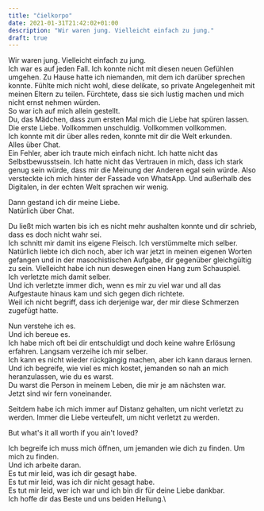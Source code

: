 ```yaml
---
title: "ĉielkorpo"
date: 2021-01-31T21:42:02+01:00
description: "Wir waren jung. Vielleicht einfach zu jung."
draft: true
---
```


Wir waren jung. Vielleicht einfach zu jung.\
Ich war es auf jeden Fall. Ich konnte nicht mit diesen neuen Gefühlen umgehen. Zu Hause hatte ich niemanden, mit dem ich darüber sprechen konnte. Fühlte mich nicht wohl, diese delikate, so private Angelegenheit mit meinen Eltern zu teilen. Fürchtete, dass sie sich lustig machen und mich nicht ernst nehmen würden.\
So war ich auf mich allein gestellt.\
Du, das Mädchen, dass zum ersten Mal mich die Liebe hat spüren lassen. Die erste Liebe. Vollkommen unschuldig. Vollkommen vollkommen.\
Ich konnte mit dir über alles reden, konnte mit dir die Welt erkunden.\
Alles über Chat.\
Ein Fehler, aber ich traute mich einfach nicht. Ich hatte nicht das Selbstbewusstsein. Ich hatte nicht das Vertrauen in mich, dass ich stark genug sein würde, dass mir die Meinung der Anderen egal sein würde. Also versteckte ich mich hinter der Fassade von WhatsApp. Und außerhalb des Digitalen, in der echten Welt sprachen wir wenig.

Dann gestand ich dir meine Liebe.\
Natürlich über Chat.

Du ließt mich warten bis ich es nicht mehr aushalten konnte und dir schrieb, dass es doch nicht wahr sei. \
Ich schnitt mir damit ins eigene Fleisch. Ich verstümmelte mich selber.\
Natürlich liebte ich dich noch, aber ich war jetzt in meinen eigenen Worten gefangen und in der masochistischen Aufgabe, dir gegenüber gleichgültig zu sein. Vielleicht habe ich nun deswegen einen Hang zum Schauspiel.\
Ich verletzte mich damit selber.\
Und ich verletzte immer dich, wenn es mir zu viel war und all das Aufgestaute hinaus kam und sich gegen dich richtete.\
Weil ich nicht begriff, dass ich derjenige war, der mir diese Schmerzen zugefügt hatte.

Nun verstehe ich es.\
Und ich bereue es.\
Ich habe mich oft bei dir entschuldigt und doch keine wahre Erlösung erfahren. Langsam verzeihe ich mir selber.\
Ich kann es nicht wieder rückgängig machen, aber ich kann daraus lernen.\
Und ich begreife, wie viel es mich kostet, jemanden so nah an mich heranzulassen, wie du es warst.\
Du warst die Person in meinem Leben, die mir je am nächsten war.\
Jetzt sind wir fern voneinander.

Seitdem habe ich mich immer auf Distanz gehalten, um nicht verletzt zu werden. Immer die Liebe verteufelt, um nicht verletzt zu werden.

But what's it all worth if you ain't loved?

Ich begreife ich muss mich öffnen, um jemanden wie dich zu finden. Um mich zu finden.\
Und ich arbeite daran.\
Es tut mir leid, was ich dir gesagt habe.\
Es tut mir leid, was ich dir nicht gesagt habe.\
Es tut mir leid, wer ich war und ich bin dir für deine Liebe dankbar.\
Ich hoffe dir das Beste und uns beiden Heilung.\
